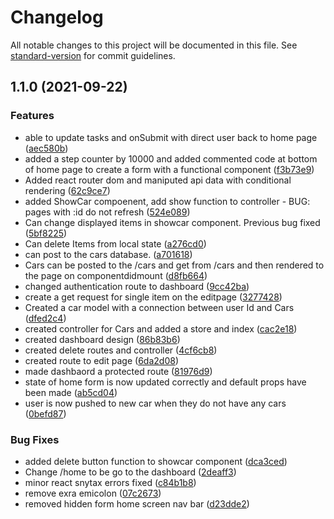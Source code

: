 # Changelog

All notable changes to this project will be documented in this file. See [standard-version](https://github.com/conventional-changelog/standard-version) for commit guidelines.

## 1.1.0 (2021-09-22)


### Features

* able to update tasks and onSubmit with direct user back to home page ([aec580b](https://github.com/justinwilliamsrva/cartracker/commit/aec580bd6bcf902162d07e3ec9d265823a8b6a18))
* added a step counter by 10000 and added commented code at bottom of home page to create a form with a functional component ([f3b73e9](https://github.com/justinwilliamsrva/cartracker/commit/f3b73e90e96dae7c49052e5f1b9555b91e096d79))
* Added react router dom and maniputed api data with conditional rendering ([62c9ce7](https://github.com/justinwilliamsrva/cartracker/commit/62c9ce7d469e0b0533d5c474d3ae4932fdd64fd4))
* added ShowCar compoenent, add show function to controller - BUG: pages with :id do not refresh ([524e089](https://github.com/justinwilliamsrva/cartracker/commit/524e089321f2c50ef1e20d616ffc0b09a5972de0))
* Can change displayed items in showcar component. Previous bug fixed ([5bf8225](https://github.com/justinwilliamsrva/cartracker/commit/5bf822502414e94ebdaecdf6ea4f778376db70e8))
* Can delete Items from local state ([a276cd0](https://github.com/justinwilliamsrva/cartracker/commit/a276cd0986963df640f131170a404297dba3c51b))
* can post to the cars database. ([a701618](https://github.com/justinwilliamsrva/cartracker/commit/a701618468590ae351ad0127711372059930eb5b))
* Cars can be posted to the /cars and get from /cars and then rendered to the page on componentdidmount ([d8fb664](https://github.com/justinwilliamsrva/cartracker/commit/d8fb664902dbff185a30ba50c4066cb8afc8016f))
* changed authentication route to dashboard ([9cc42ba](https://github.com/justinwilliamsrva/cartracker/commit/9cc42ba6341057c0a4e11fb0d4e11ad87ffbb283))
* create a get request for single item on the editpage ([3277428](https://github.com/justinwilliamsrva/cartracker/commit/327742865a0f0ab836f30b74555e6b30760bc76b))
* Created a car model with a connection between user Id and Cars ([dfed2c4](https://github.com/justinwilliamsrva/cartracker/commit/dfed2c45c11383360689dcf087b828f445ba702b))
* created controller for Cars and added a store and index ([cac2e18](https://github.com/justinwilliamsrva/cartracker/commit/cac2e1883093018c7e8fcb63e43464333844895f))
* created dashboard design ([86b83b6](https://github.com/justinwilliamsrva/cartracker/commit/86b83b6e62181ed44165ea616444d826db6c7570))
* created delete routes and controller ([4cf6cb8](https://github.com/justinwilliamsrva/cartracker/commit/4cf6cb85d47abeea02f9aac572c5ce9f9c164697))
* created route to edit page ([6da2d08](https://github.com/justinwilliamsrva/cartracker/commit/6da2d08af809095c26c7f4b89066ad2aea0a0806))
* made dashbaord a protected route ([81976d9](https://github.com/justinwilliamsrva/cartracker/commit/81976d9585949c89258e30138beccbb2ef33e080))
* state of home form is now updated correctly and default props have been made ([ab5cd04](https://github.com/justinwilliamsrva/cartracker/commit/ab5cd04b39d33a92a6f3817c6e1affbab8a7601c))
* user is now pushed to new car when they do not have any cars ([0befd87](https://github.com/justinwilliamsrva/cartracker/commit/0befd87f2375dcba802f3f14fe1503f5445f00da))


### Bug Fixes

* added delete button function to showcar component ([dca3ced](https://github.com/justinwilliamsrva/cartracker/commit/dca3ced2d61a74e3ad49ef1c2243a4771cf04e19))
* Change /home to be go to the dashboard ([2deaff3](https://github.com/justinwilliamsrva/cartracker/commit/2deaff3505fd90fcfa41d679d2c6daf45951d45f))
* minor react snytax errors fixed ([c84b1b8](https://github.com/justinwilliamsrva/cartracker/commit/c84b1b83a080a8e2020410740ada923de5a72402))
* remove exra emicolon ([07c2673](https://github.com/justinwilliamsrva/cartracker/commit/07c2673350035ade850a4c9180caec4b3db6fd7e))
* removed hidden form home screen nav bar ([d23dde2](https://github.com/justinwilliamsrva/cartracker/commit/d23dde2703a27d0d12c84badab2690826e38aced))
